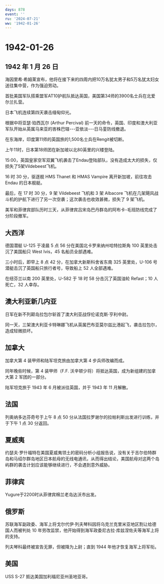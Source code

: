```yaml
---
days: 878
event: ''
ru: '2024-07-21'
ww: '1942-01-26'
---
```


# 1942-01-26

## 1942 年 1 月 26 日

海因里希·希姆莱宣布，他将在接下来的四周内把10万名犹太男子和5万名犹太妇女送往集中营，作为强迫劳动。

首批美国军队搭乘盟军AT10护航队抵达英国，美国第34师的3900名士兵在北爱尔兰扎营。

日本飞机连续第四天袭击缅甸仰光。

根据中将亚瑟·珀西瓦尔 (Arthur Percival)
前一天的命令，英国、印度和澳大利亚军队开始从英属马来亚的峇株巴辖---亚依淡---日马銮防线撤退。

在东海岸，印度第11师的英国旅的1,500名士兵在Rengit被切断。

上午11时，日本第18师团在新加坡以北80英里的兴楼登陆。

15:00，英国皇家空军双翼飞机袭击了Endau登陆部队，没有造成太大的损失，仅损失了5架Vildebeest飞机。

16 时 30 分，驱逐舰 HMS Thanet 和 HMAS Vampire 离开新加坡，前往攻击
Endau 的日本舰艇。

最后，在 17 时 30 分，9 架 Vildebeest 飞机和 3 架 Albacore
飞机在几架飓风战斗机的护航下进行了另一次空袭；这次袭击也收效甚微，损失了
9 架飞机。

美军和菲律宾部队历时三天，从菲律宾吕宋岛巴丹群岛的阿布卡-毛班防线完成了分阶段撤军。

## 大西洋

德国潜艇 U-125 于凌晨 5 点 56 分在美国北卡罗来纳州哈特拉斯角 100
英里处击沉了美国船只 West Ivis，45 名船员全部遇难。

三小时后，即早上 8 点 42 分，在加拿大新斯科舍省东南 325 英里处，U-106
号潜艇击沉了英国船只旅行者号，导致船上 52 人全部遇难。

在纽芬兰以南 200 英里处，U-582 于 18 时 58 分击沉了英国油轮 Refast；10
人死亡，32 人幸存。

## 澳大利亚新几内亚

日军在新不列颠岛拉包尔斩首了澳大利亚战俘伦诺克斯·亨利中尉。

同一天，三架澳大利亚卡特琳娜飞机从英属巴布亚莫尔兹比港起飞，袭击拉包尔，造成轻微损坏。

## 加拿大

加拿大第 4 装甲师和陆军坦克旅由加拿大第 4 步兵师改编而成。

同年晚些时候，第 4 装甲师（F.F.
沃辛顿少将）将抵达英国，成为新组建的加拿大第 2 军团的一部分。

陆军坦克旅于 1943 年 6 月被派往英国，并于 1943 年 11 月解散。

## 法国

列奥纳多达芬奇号于上午 8 点 50
分从法国拉罗谢尔的拉帕利斯出发进行训练，并于下午 1 点 30 分返回。

## 夏威夷

约瑟夫·罗什福特在美国夏威夷领土的密码分析小组报告说，没有关于吉尔伯特群岛和马绍尔群岛地区日本航母的无线电通讯，从而得出结论，美国航母对这两个岛屿群的袭击计划应该能够继续进行，不会遇到意外威胁。

## 菲律宾

Yugure于2200时从菲律宾棉兰老岛达沃市出发。

## 俄罗斯

苏联海军副政委、海军上将戈尔代伊·列夫琴科因将乌克兰克里米亚地区割让给德国人而被判处
10 年劳改监禁，他开始得到海军政委尼古拉·库兹涅佐夫等海军上将的支持。

列夫琴科最终被宣告无罪，但被降为上尉；直到 1944 年他才恢复海军上将军衔。

## 美国

USS S-27 抵达美国加利福尼亚州圣地亚哥。
